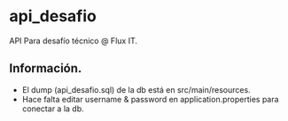 # api_desafio

API Para desafío técnico @ Flux IT.

## Información.

- El dump (api_desafio.sql) de la db está en src/main/resources.
- Hace falta editar username & password en application.properties para conectar a la db.

